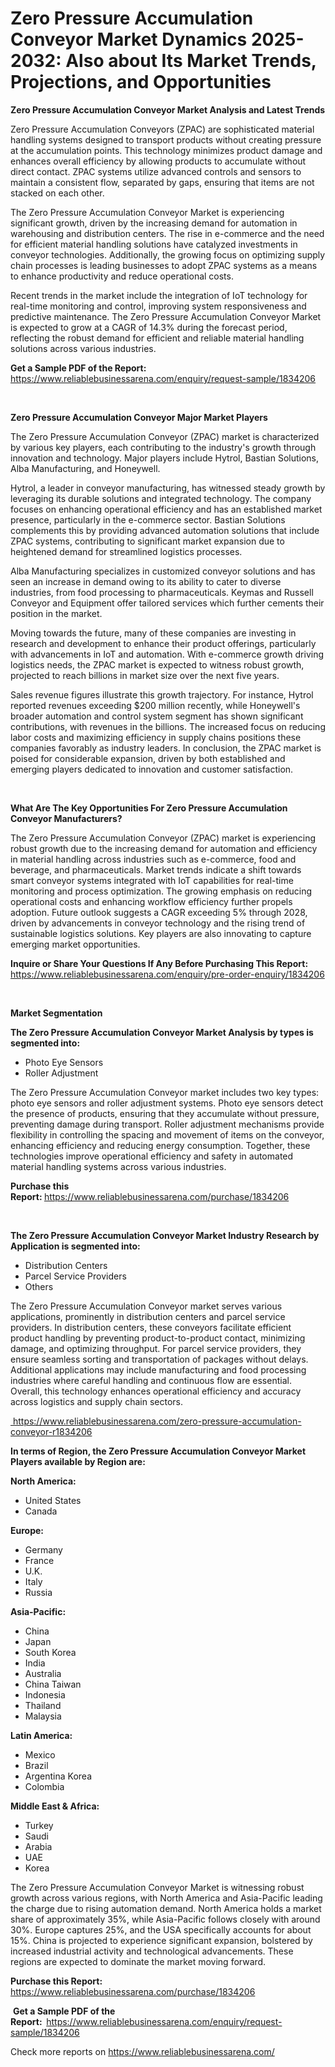 <p><h1>Zero Pressure Accumulation Conveyor Market Dynamics 2025-2032: Also about Its Market Trends, Projections, and Opportunities</h1></p><p><strong>Zero Pressure Accumulation Conveyor Market Analysis and Latest Trends</strong></p>
<p><p>Zero Pressure Accumulation Conveyors (ZPAC) are sophisticated material handling systems designed to transport products without creating pressure at the accumulation points. This technology minimizes product damage and enhances overall efficiency by allowing products to accumulate without direct contact. ZPAC systems utilize advanced controls and sensors to maintain a consistent flow, separated by gaps, ensuring that items are not stacked on each other.</p><p>The Zero Pressure Accumulation Conveyor Market is experiencing significant growth, driven by the increasing demand for automation in warehousing and distribution centers. The rise in e-commerce and the need for efficient material handling solutions have catalyzed investments in conveyor technologies. Additionally, the growing focus on optimizing supply chain processes is leading businesses to adopt ZPAC systems as a means to enhance productivity and reduce operational costs.</p><p>Recent trends in the market include the integration of IoT technology for real-time monitoring and control, improving system responsiveness and predictive maintenance. The Zero Pressure Accumulation Conveyor Market is expected to grow at a CAGR of 14.3% during the forecast period, reflecting the robust demand for efficient and reliable material handling solutions across various industries.</p></p>
<p><strong>Get a Sample PDF of the Report:&nbsp;</strong> <a href="https://www.reliablebusinessarena.com/enquiry/request-sample/1834206?utm_campaign=3501&utm_medium=2&utm_source=Github&utm_content=ia&utm_term=10042025&utm_id=zero-pressure-accumulation-conveyor">https://www.reliablebusinessarena.com/enquiry/request-sample/1834206</a></p>
<p>&nbsp;</p>
<p><strong>Zero Pressure Accumulation Conveyor Major Market Players</strong></p>
<p><p>The Zero Pressure Accumulation Conveyor (ZPAC) market is characterized by various key players, each contributing to the industry's growth through innovation and technology. Major players include Hytrol, Bastian Solutions, Alba Manufacturing, and Honeywell. </p><p>Hytrol, a leader in conveyor manufacturing, has witnessed steady growth by leveraging its durable solutions and integrated technology. The company focuses on enhancing operational efficiency and has an established market presence, particularly in the e-commerce sector. Bastian Solutions complements this by providing advanced automation solutions that include ZPAC systems, contributing to significant market expansion due to heightened demand for streamlined logistics processes.</p><p>Alba Manufacturing specializes in customized conveyor solutions and has seen an increase in demand owing to its ability to cater to diverse industries, from food processing to pharmaceuticals. Keymas and Russell Conveyor and Equipment offer tailored services which further cements their position in the market.</p><p>Moving towards the future, many of these companies are investing in research and development to enhance their product offerings, particularly with advancements in IoT and automation. With e-commerce growth driving logistics needs, the ZPAC market is expected to witness robust growth, projected to reach billions in market size over the next five years.</p><p>Sales revenue figures illustrate this growth trajectory. For instance, Hytrol reported revenues exceeding $200 million recently, while Honeywell's broader automation and control system segment has shown significant contributions, with revenues in the billions. The increased focus on reducing labor costs and maximizing efficiency in supply chains positions these companies favorably as industry leaders. In conclusion, the ZPAC market is poised for considerable expansion, driven by both established and emerging players dedicated to innovation and customer satisfaction.</p></p>
<p>&nbsp;</p>
<p><strong>What Are The Key Opportunities For Zero Pressure Accumulation Conveyor Manufacturers?</strong></p>
<p><p>The Zero Pressure Accumulation Conveyor (ZPAC) market is experiencing robust growth due to the increasing demand for automation and efficiency in material handling across industries such as e-commerce, food and beverage, and pharmaceuticals. Market trends indicate a shift towards smart conveyor systems integrated with IoT capabilities for real-time monitoring and process optimization. The growing emphasis on reducing operational costs and enhancing workflow efficiency further propels adoption. Future outlook suggests a CAGR exceeding 5% through 2028, driven by advancements in conveyor technology and the rising trend of sustainable logistics solutions. Key players are also innovating to capture emerging market opportunities.</p></p>
<p><strong>Inquire or Share Your Questions If Any Before Purchasing This Report:</strong> <a href="https://www.reliablebusinessarena.com/enquiry/pre-order-enquiry/1834206?utm_campaign=3501&utm_medium=2&utm_source=Github&utm_content=ia&utm_term=10042025&utm_id=zero-pressure-accumulation-conveyor">https://www.reliablebusinessarena.com/enquiry/pre-order-enquiry/1834206</a></p>
<p>&nbsp;</p>
<p><strong>Market Segmentation</strong></p>
<p><strong>The Zero Pressure Accumulation Conveyor Market Analysis by types is segmented into:</strong></p>
<p><ul><li>Photo Eye Sensors</li><li>Roller Adjustment</li></ul></p>
<p><p>The Zero Pressure Accumulation Conveyor market includes two key types: photo eye sensors and roller adjustment systems. Photo eye sensors detect the presence of products, ensuring that they accumulate without pressure, preventing damage during transport. Roller adjustment mechanisms provide flexibility in controlling the spacing and movement of items on the conveyor, enhancing efficiency and reducing energy consumption. Together, these technologies improve operational efficiency and safety in automated material handling systems across various industries.</p></p>
<p><strong>Purchase this Report:&nbsp;</strong><a href="https://www.reliablebusinessarena.com/purchase/1834206?utm_campaign=3501&utm_medium=2&utm_source=Github&utm_content=ia&utm_term=10042025&utm_id=zero-pressure-accumulation-conveyor">https://www.reliablebusinessarena.com/purchase/1834206</a></p>
<p>&nbsp;</p>
<p><strong>The Zero Pressure Accumulation Conveyor Market Industry Research by Application is segmented into:</strong></p>
<p><ul><li>Distribution Centers</li><li>Parcel Service Providers</li><li>Others</li></ul></p>
<p><p>The Zero Pressure Accumulation Conveyor market serves various applications, prominently in distribution centers and parcel service providers. In distribution centers, these conveyors facilitate efficient product handling by preventing product-to-product contact, minimizing damage, and optimizing throughput. For parcel service providers, they ensure seamless sorting and transportation of packages without delays. Additional applications may include manufacturing and food processing industries where careful handling and continuous flow are essential. Overall, this technology enhances operational efficiency and accuracy across logistics and supply chain sectors.</p></p>
<p><a href="https://www.reliablebusinessarena.com/zero-pressure-accumulation-conveyor-r1834206?utm_campaign=3501&utm_medium=2&utm_source=Github&utm_content=ia&utm_term=10042025&utm_id=zero-pressure-accumulation-conveyor">&nbsp;https://www.reliablebusinessarena.com/zero-pressure-accumulation-conveyor-r1834206</a></p>
<p><strong>In terms of Region, the Zero Pressure Accumulation Conveyor Market Players available by Region are:</strong></p>
<p>
    <p> <strong> North America: </strong>
        <ul>
            <li>United States</li>
            <li>Canada</li>
        </ul>
        </p> 
    <p> <strong> Europe: </strong>
        <ul>
            <li>Germany</li>
            <li>France</li>
            <li>U.K.</li>
            <li>Italy</li>
            <li>Russia</li>
        </ul>
        </p> 
    <p> <strong> Asia-Pacific: </strong>
        <ul>
            <li>China</li>
            <li>Japan</li>
            <li>South Korea</li>
            <li>India</li>
            <li>Australia</li>
            <li>China Taiwan</li>
            <li>Indonesia</li>
            <li>Thailand</li>
            <li>Malaysia</li>
        </ul>
        </p> 
    <p> <strong> Latin America: </strong>
        <ul>
            <li>Mexico</li>
            <li>Brazil</li>
            <li>Argentina Korea</li>
            <li>Colombia</li>
        </ul>
        </p> 
    <p> <strong> Middle East & Africa: </strong>
        <ul>
            <li>Turkey</li>
            <li>Saudi</li>
            <li>Arabia</li>
            <li>UAE</li>
            <li>Korea</li>
        </ul>
    </p>
    </p>
<p><p>The Zero Pressure Accumulation Conveyor Market is witnessing robust growth across various regions, with North America and Asia-Pacific leading the charge due to rising automation demand. North America holds a market share of approximately 35%, while Asia-Pacific follows closely with around 30%. Europe captures 25%, and the USA specifically accounts for about 15%. China is projected to experience significant expansion, bolstered by increased industrial activity and technological advancements. These regions are expected to dominate the market moving forward.</p></p>
<p><strong>Purchase this Report: </strong><a href="https://www.reliablebusinessarena.com/purchase/1834206?utm_campaign=3501&utm_medium=2&utm_source=Github&utm_content=ia&utm_term=10042025&utm_id=zero-pressure-accumulation-conveyor">https://www.reliablebusinessarena.com/purchase/1834206</a></p>
<p>&nbsp;<strong>Get a Sample PDF of the Report:&nbsp;&nbsp;</strong><a href="https://www.reliablebusinessarena.com/enquiry/request-sample/1834206?utm_campaign=3501&utm_medium=2&utm_source=Github&utm_content=ia&utm_term=10042025&utm_id=zero-pressure-accumulation-conveyor">https://www.reliablebusinessarena.com/enquiry/request-sample/1834206</a></p>
<p><strong></strong></p>
<p>Check more reports on <a href="https://www.reliablebusinessarena.com/?utm_campaign=3501&utm_medium=2&utm_source=Github&utm_content=ia&utm_term=10042025&utm_id=zero-pressure-accumulation-conveyor">https://www.reliablebusinessarena.com/</a></p>